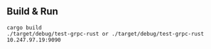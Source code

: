 ## Build & Run
```
cargo build
./target/debug/test-grpc-rust or ./target/debug/test-grpc-rust 10.247.97.19:9090
```
